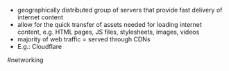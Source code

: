 - geographically distributed group of servers that provide fast delivery of internet content
- allow for the quick transfer of assets needed for loading internet content, e.g. HTML pages, JS files, stylesheets, images, videos
- majority of web traffic = served through CDNs
- E.g.: Cloudflare

#networking